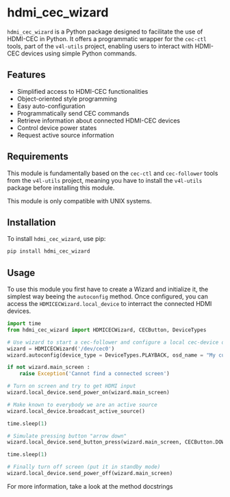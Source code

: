 # hdmi_cec_wizard

`hdmi_cec_wizard` is a Python package designed to facilitate the use of HDMI-CEC in Python. It offers a programmatic wrapper for the `cec-ctl` tools, part of the `v4l-utils` project, enabling users to interact with HDMI-CEC devices using simple Python commands.

## Features

- Simplified access to HDMI-CEC functionalities
- Object-oriented style programming
- Easy auto-configuration
- Programmatically send CEC commands
- Retrieve information about connected HDMI-CEC devices
- Control device power states
- Request active source information

## Requirements

This module is fundamentally based on the `cec-ctl` and `cec-follower` tools from the `v4l-utils` project, meaning you have to install the `v4l-utils` package before installing this module.

This module is only compatible with UNIX systems.

## Installation

To install `hdmi_cec_wizard`, use pip:

```bash
pip install hdmi_cec_wizard
```

## Usage

To use this module you first have to create a Wizard and initialize it, the simplest way beeing the `autoconfig` method.
Once configured, you can access the `HDMICECWizard.local_device` to interract the connected HDMI devices.

```python
import time
from hdmi_cec_wizard import HDMICECWizard, CECButton, DeviceTypes

# Use wizard to start a cec-follower and configure a local cec-device on '/dev/cec0' of type playback with name "My custom name"
wizard = HDMICECWizard('/dev/cec0')
wizard.autoconfig(device_type = DeviceTypes.PLAYBACK, osd_name = "My custom name")

if not wizard.main_screen :
    raise Exception('Cannot find a connected screen')

# Turn on screen and try to get HDMI input
wizard.local_device.send_power_on(wizard.main_screen)

# Make known to everybody we are an active source
wizard.local_device.broadcast_active_source()

time.sleep(1)

# Simulate pressing button "arrow down"
wizard.local_device.send_button_press(wizard.main_screen, CECButton.DOWN)

time.sleep(1)

# Finally turn off screen (put it in standby mode)
wizard.local_device.send_power_off(wizard.main_screen)
```

For more information, take a look at the method docstrings
